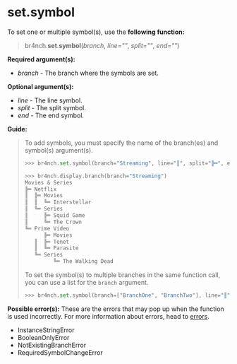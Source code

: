 # set.symbol

To set one or multiple symbol(s), use the **following function:**

> br4nch.**set**.**symbol**(*branch*, *line=""*, *split=""*, *end=""*)

**Required argument(s):**

- *branch* - The branch where the symbols are set.

**Optional argument(s):**

- *line* - The line symbol.
- *split* - The split symbol.
- *end* - The end symbol.

**Guide:**

> To add symbols, you must specify the name of the branch(es) and symbol(s) argument(s).
>
> ```python
> >>> br4nch.set.symbol(branch="Streaming", line="║", split="╠═", end="╚═")
> 
> >>> br4nch.display.branch(branch="Streaming")
> Movies & Series
> ╠═ Netflix
> ║  ╠═ Movies
> ║  ║  ╚═ Interstellar
> ║  ╚═ Series
> ║     ╠═ Squid Game
> ║     ╚═ The Crown
> ╚═ Prime Video
>       ╠═ Movies
>    ║  ╠═ Tenet
>    ║  ╚═ Parasite
>    ╚═ Series
>          ╚═ The Walking Dead
> ```
>
> To set the symbol(s) to multiple branches in the same function call, you can use a list for the `branch` argument.
>
> ```python
> >>> br4nch.set.symbol(branch=["BranchOne", "BranchTwo"], line="║", split="╠═", end="╚═")
> ```

**Possible error(s):**
These are the errors that may pop up when the function is used incorrectly.
For more information about errors, head to [errors](../../guides/errors.md).

- InstanceStringError
- BooleanOnlyError
- NotExistingBranchError
- RequiredSymbolChangeError

